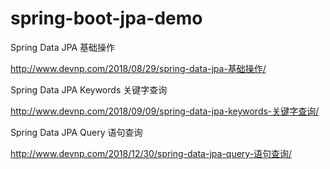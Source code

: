 # spring-boot-jpa-demo

Spring Data JPA 基础操作

http://www.devnp.com/2018/08/29/spring-data-jpa-基础操作/


Spring Data JPA Keywords 关键字查询

http://www.devnp.com/2018/09/09/spring-data-jpa-keywords-关键字查询/


Spring Data JPA Query 语句查询

http://www.devnp.com/2018/12/30/spring-data-jpa-query-语句查询/